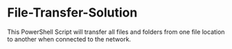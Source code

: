 # File-Transfer-Solution
This PowerShell Script will transfer all files and folders from one file location to another when connected to the network.
